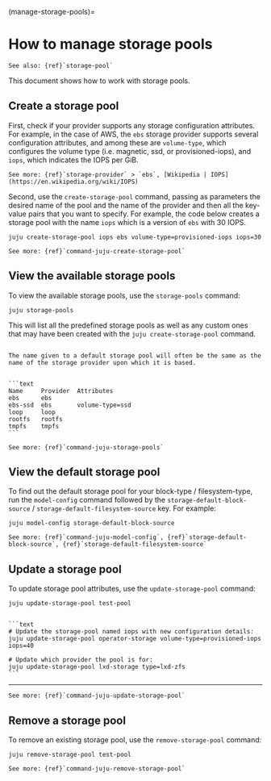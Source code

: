 (manage-storage-pools)=
# How to manage storage pools

```{ibnote}
See also: {ref}`storage-pool`
```

This document shows how to work with storage pools.

## Create a storage pool

First, check if your provider supports any storage configuration attributes. For example, in the case of AWS, the `ebs` storage provider supports several configuration attributes, and among these are `volume-type`, which configures the volume type (i.e. magnetic, ssd, or provisioned-iops), and `iops`, which indicates the IOPS per GiB.

```{ibnote}
See more: {ref}`storage-provider` > `ebs`, [Wikipedia | IOPS](https://en.wikipedia.org/wiki/IOPS)
```

Second, use the `create-storage-pool` command, passing as parameters the desired name of the pool and the name of the provider and then all the key-value pairs that you want to specify. For example, the code below creates a storage pool with the name `iops` which is a version of `ebs` with 30 IOPS.

```text
juju create-storage-pool iops ebs volume-type=provisioned-iops iops=30
```

```{ibnote}
See more: {ref}`command-juju-create-storage-pool`
```

## View the available storage pools

To view the available storage pools, use the `storage-pools` command:

```text
juju storage-pools
```

This will list all the predefined storage pools as well as any custom ones that may have been created with the `juju create-storage-pool` command.

```{note}

The name given to a default storage pool will often be the same as the name of the storage provider upon which it is based.

```

````{dropdown} Expand to view a sample output for a newly-added aws model

```text
Name     Provider  Attributes
ebs      ebs
ebs-ssd  ebs       volume-type=ssd
loop     loop
rootfs   rootfs
tmpfs    tmpfs
```

````

```{ibnote}
See more: {ref}`command-juju-storage-pools`
```

## View the default storage pool

To find out the default storage pool for your block-type / filesystem-type, run the `model-config` command followed by the `storage-default-block-source` / `storage-default-filesystem-source` key. For example:

```text
juju model-config storage-default-block-source
```

```{ibnote}
See more: {ref}`command-juju-model-config`, {ref}`storage-default-block-source`, {ref}`storage-default-filesystem-source`
```

## Update a storage pool

To update storage pool attributes, use the `update-storage-pool` command:

```text
juju update-storage-pool test-pool
```

````{dropdown} Example

```text
# Update the storage-pool named iops with new configuration details:
juju update-storage-pool operator-storage volume-type=provisioned-iops iops=40

# Update which provider the pool is for:
juju update-storage-pool lxd-storage type=lxd-zfs
```

````

---

```{ibnote}
See more: {ref}`command-juju-update-storage-pool`
```

## Remove a storage pool

To remove an existing storage pool, use the `remove-storage-pool` command:

```text
juju remove-storage-pool test-pool
```

```{ibnote}
See more: {ref}`command-juju-remove-storage-pool`
```

